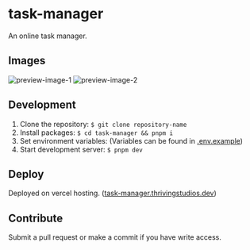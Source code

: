 # task-manager

An online task manager.

## Images
![preview-image-1](https://github.com/user-attachments/assets/3600f7fa-f752-4dbb-abd6-bf58057d22ae)
![preview-image-2](https://github.com/user-attachments/assets/d669d3d3-ada8-428e-b4f6-96189272cec8)

## Development
1. Clone the repository: `$ git clone repository-name`
2. Install packages: `$ cd task-manager && pnpm i`
3. Set environment variables: (Variables can be found in [.env.example](./.env.example))
4. Start development server: `$ pnpm dev`

## Deploy
Deployed on vercel hosting. ([task-manager.thrivingstudios.dev](https://task-manager.thrivingstudios.dev/))

## Contribute
Submit a pull request or make a commit if you have write access.
